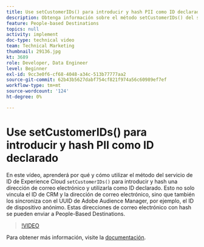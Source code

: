 ```yaml
---
title: Use setCustomerIDs() para introducir y hash PII como ID declarado
description: Obtenga información sobre el método setCustomerIDs() del servicio de ID de Experience Cloud para introducir y hash una dirección de correo electrónico. Obtenga información sobre cómo utilizarlo como ID declarado.
feature: People-based Destinations
topics: null
activity: implement
doc-type: technical video
team: Technical Marketing
thumbnail: 29136.jpg
kt: 3689
role: Developer, Data Engineer
level: Beginner
exl-id: 9cc3e0f6-cf68-4048-a34c-513b77777aa2
source-git-commit: 62b43b5627dabf754cf821f974a56c60989ef7ef
workflow-type: tm+mt
source-wordcount: '124'
ht-degree: 0%

---
```


# Use setCustomerIDs() para introducir y hash PII como ID declarado

En este vídeo, aprenderá por qué y cómo utilizar el método del servicio de ID de Experience Cloud `setCustomerIDs()` para introducir y hash una dirección de correo electrónico y utilizarla como ID declarado. Esto no solo vincula el ID de CRM y la dirección de correo electrónico, sino que también los sincroniza con el UUID de Adobe Audience Manager, por ejemplo, el ID de dispositivo anónimo. Estas direcciones de correo electrónico con hash se pueden enviar a People-Based Destinations.

>[!VIDEO](https://video.tv.adobe.com/v/29136/?quality=12)

Para obtener más información, visite la [documentación](https://experienceleague.adobe.com/docs/id-service/using/reference/hashing-support.html).
